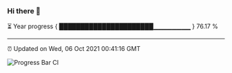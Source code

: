 ### Hi there 👋

⏳ Year progress { ██████████████████████▁▁▁▁▁▁▁▁ } 76.17 %

---

⏰ Updated on Wed, 06 Oct 2021 00:41:16 GMT

![Progress Bar CI](https://github.com/liununu/liununu/workflows/Progress%20Bar%20CI/badge.svg)
